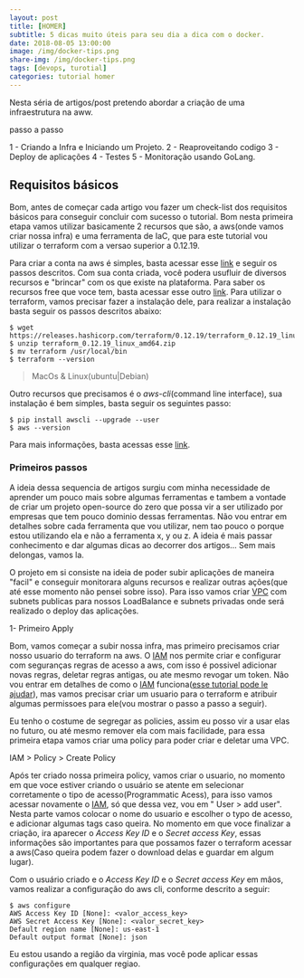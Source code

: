 ```yaml
---
layout: post
title: [HOMER]
subtitle: 5 dicas muito úteis para seu dia a dica com o docker.
date: 2018-08-05 13:00:00
image: /img/docker-tips.png
share-img: /img/docker-tips.png
tags: [devops, turotial]
categories: tutorial homer
---
```


Nesta séria de artigos/post pretendo abordar a criação de uma infraestrutura na aww.  

passo a passo  

1 - Criando a Infra e Iniciando um Projeto.
2 - Reaproveitando codigo
3 - Deploy de aplicações
4 - Testes
5 - Monitoração usando GoLang.

## Requisitos básicos  

Bom, antes de começar cada artigo vou fazer um check-list dos requisitos básicos para conseguir concluir com sucesso o tutorial. Bom nesta primeira etapa vamos utilizar basicamente 2 recursos que são, a aws(onde vamos criar nossa infra) e uma ferramenta de IaC, que para este tutorial vou utilizar o terraform com a versao superior a 0.12.19.

Para criar a conta na aws é simples, basta acessar esse [link][criando-conta-aws] e seguir os passos descritos. Com sua conta criada, você podera usufluir de diversos recursos e "brincar" com os que existe na plataforma. Para saber os recursos free que voce tem, basta acessar esse outro [link][aws-free]. Para utilizar o terraform, vamos precisar fazer a instalação dele, para realizar a instalação basta seguir os passos descritos abaixo:

```shellscript
$ wget https://releases.hashicorp.com/terraform/0.12.19/terraform_0.12.19_linux_amd64.zip
$ unzip terraform_0.12.19_linux_amd64.zip
$ mv terraform /usr/local/bin
$ terraform --version
```
> MacOs & Linux(ubuntu|Debian)  

Outro recursos que precisamos é o *aws-cli*(command line interface), sua instalação é bem simples, basta seguir os seguintes passo:  

```
$ pip install awscli --upgrade --user
$ aws --version
```

Para mais informações, basta acessas esse [link][aws-cli].


### Primeiros passos

A ideia dessa sequencia de artigos surgiu com minha necessidade de aprender um pouco mais sobre algumas ferramentas e tambem a vontade de criar um projeto open-source do zero que possa vir a ser utilizado por empresas que tem pouco dominio dessas ferramentas. Não vou entrar em detalhes sobre cada ferramenta que vou utilizar, nem tao pouco o porque estou utilizando ela e não a ferramenta x, y ou z. A ideia é mais passar conhecimento e dar algumas dicas ao decorrer dos artigos... Sem mais delongas, vamos la.

O projeto em si consiste na ideia de poder subir aplicações de maneira "facil" e conseguir monitorara alguns recursos e realizar outras ações(que até esse momento não pensei sobre isso). Para isso vamos criar [VPC] com subnets publicas para nossos LoadBalance e subnets privadas onde será realizado o deploy das aplicações.



1- Primeiro Apply

Bom, vamos começar a subir nossa infra, mas primeiro precisamos criar nosso usuario do terraform na aws.  O [IAM] nos permite criar e configurar com seguranças regras de acesso a aws, com isso é possivel adicionar novas regras, deletar regras antigas, ou ate mesmo revogar um token. Nâo vou entrar em detalhes de como o [IAM] funciona([esse tutorial pode le ajudar][IAM-Tutorial]), mas vamos precisar criar um usuario para o terraform e atribuir algumas permissoes para ele(vou mostrar o passo a passo a seguir).

Eu tenho o costume de segregar as policies, assim eu posso vir a usar elas no futuro, ou até mesmo remover ela com mais facilidade, para essa primeira etapa vamos criar uma policy para poder criar e deletar uma VPC.


IAM > Policy > Create Policy

<script src="https://gist.github.com/adrianocanofre/3bb9b1361a79cfb37bc798b8109b5153.js"></script>

Após ter criado nossa primeira policy, vamos criar o usuario, no momento em que voce estiver criando o usuário se atente em selecionar corretamente o tipo de acesso(Programmatic Acess), para isso vamos acessar novamente o [IAM], só que dessa vez, vou em " User > add user". Nesta parte vamos colocar o nome do usuario e escolher o typo de acesso, e adicionar algumas tags caso queira. No momento em que voce finalizar a criação, ira aparecer o *Access Key ID* e o *Secret access Key*, essas informações sâo importantes para que possamos fazer o terraform acessar a aws(Caso queira podem fazer o download delas e guardar em algum lugar).

Com o usuário criado e o *Access Key ID* e o *Secret access Key* em mâos, vamos realizar a configuração do aws cli, conforme descrito a seguir:

```
$ aws configure
AWS Access Key ID [None]: <valor_access_key>
AWS Secret Access Key [None]: <valor_secret_key>
Default region name [None]: us-east-1
Default output format [None]: json
```

Eu estou usando a regiâo da virginia, mas você pode aplicar essas configurações em qualquer regiao.

[aws-free]: https://aws.amazon.com/pt/free/?all-free-tier.sort-by=item.additionalFields.SortRank&all-free-tier.sort-order=asc
[criando-conta-aws]: https://docs.aws.amazon.com/pt_br/rekognition/latest/dg/setting-up.html
[tf-providers]: https://www.terraform.io/docs/providers/index.html
[Homer]: https://github.com/adrianocanofre/homer
[VPC]: https://aws.amazon.com/pt/vpc/
[IAM]:https://aws.amazon.com/pt/iam/
[IAM-Tutorial]: https://docs.aws.amazon.com/pt_br/IAM/latest/UserGuide/introduction.html
[aws-cli]: https://docs.aws.amazon.com/cli/latest/userguide/cli-chap-install.html
